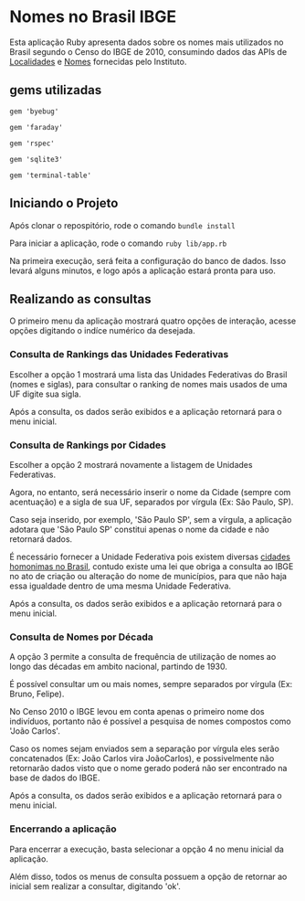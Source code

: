 # Nomes no Brasil IBGE

Esta aplicação Ruby apresenta dados sobre os nomes mais utilizados no Brasil
segundo o Censo do IBGE de 2010, consumindo dados das APIs de 
[Localidades](https://servicodados.ibge.gov.br/api/docs/localidades?versao=1) 
e [Nomes](https://servicodados.ibge.gov.br/api/docs/censos/nomes?versao=2)
fornecidas pelo Instituto.

## gems utilizadas

``` gem 'byebug' ```

``` gem 'faraday' ```

``` gem 'rspec' ```

``` gem 'sqlite3' ```

``` gem 'terminal-table' ```

## Iniciando o Projeto

Após clonar o repospitório, rode o comando ``` bundle install ```

Para iniciar a aplicação, rode o comando ``` ruby lib/app.rb ```

Na primeira execução, será feita a configuração do banco de dados. Isso levará 
alguns minutos, e logo após a aplicação estará pronta para uso.

## Realizando as consultas

O primeiro menu da aplicação mostrará quatro opções de interação, acesse opções 
digitando o indíce numérico da desejada.

### Consulta de Rankings das Unidades Federativas

Escolher a opção 1 mostrará uma lista das Unidades Federativas do Brasil (nomes 
e siglas), para consultar o ranking de nomes mais usados de uma UF digite sua 
sigla.

Após a consulta, os dados serão exibidos e a aplicação retornará para o menu 
inicial.

### Consulta de Rankings por Cidades

Escolher a opção 2 mostrará novamente a listagem de Unidades Federativas.

Agora, no entanto, será necessário inserir o nome da Cidade 
(sempre com acentuação) e a sigla de sua UF, separados por vírgula 
(Ex: São Paulo, SP).

Caso seja inserido, por exemplo, 'São Paulo SP', sem a vírgula, a aplicação
adotara que 'São Paulo SP' constitui apenas o nome da cidade e não retornará
dados.

É necessário fornecer a Unidade Federativa pois existem diversas [cidades
homonimas no Brasil](https://www.embrapa.br/manual-de-referenciacao/anexo-cidades-homonimas), 
contudo existe uma lei que obriga a consulta ao IBGE no ato de criação
ou alteração do nome de municípios, para que não haja essa igualdade dentro de
uma mesma Unidade Federativa.

Após a consulta, os dados serão exibidos e a aplicação retornará para o menu 
inicial.

### Consulta de Nomes por Década

A opção 3 permite a consulta de frequência de utilização de nomes ao longo das
décadas em ambito nacional, partindo de 1930.

É possível consultar um ou mais nomes, sempre separados por vírgula 
(Ex: Bruno, Felipe).

No Censo 2010 o IBGE levou em conta apenas o primeiro nome dos indivíduos, 
portanto não é possível a pesquisa de nomes compostos como 'João Carlos'.

Caso os nomes sejam enviados sem a separação por vírgula eles serão concatenados 
(Ex: João Carlos vira JoãoCarlos), e possivelmente não retornarão dados visto que
o nome gerado poderá não ser encontrado na base de dados do IBGE.

Após a consulta, os dados serão exibidos e a aplicação retornará para o menu 
inicial.

### Encerrando a aplicação

Para encerrar a execução, basta selecionar a opção 4 no menu inicial da aplicação.

Além disso, todos os menus de consulta possuem a opção de retornar ao inicial 
sem realizar a consultar, digitando 'ok'.
